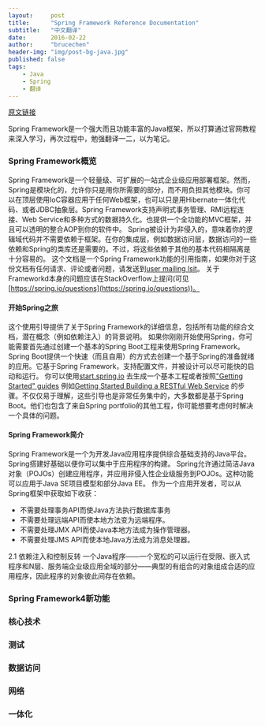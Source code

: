 ```yaml
---
layout:     post
title:      "Spring Framework Reference Documentation"
subtitle:   "中文翻译"
date:       2016-02-22
author:     "brucechen"
header-img: "img/post-bg-java.jpg"
published: false
tags:
    - Java
    - Spring
	- 翻译
---
```


[原文链接](http://docs.spring.io/spring/docs/4.3.0.BUILD-SNAPSHOT/spring-framework-reference/htmlsingle/)

Spring Framework是一个强大而且功能丰富的Java框架，所以打算通过官网教程来深入学习，再次过程中，勉强翻译一二，以为笔记。

### Spring Framework概览
Spring Framework是一个轻量级、可扩展的一站式企业级应用部署框架。然而，Spring是模块化的，允许你只是用你所需要的部分，而不用负担其他模块。你可以在顶层使用IoC容器应用于任何Web框架，也可以只是用Hibernate一体化代码、或者JDBC抽象层。Spring Framework支持声明式事务管理、RMI远程连接、Web Service和多种方式的数据持久化。也提供一个全功能的MVC框架，并且可以透明的整合AOP到你的软件中。
Spring被设计为非侵入的，意味着你的逻辑域代码并不需要依赖于框架。在你的集成层，例如数据访问层，数据访问的一些依赖和Spring的类库还是需要的。不过，将这些依赖于其他的基本代码相隔离是十分容易的。
这个文档是一个Spring Framework功能的引用指南，如果你对于这份文档有任何请求、评论或者问题，请发送到[user mailing lsit](https://groups.google.com/forum/#!forum/spring-framework-contrib)。
关于Frameworkd本身的问题应该在StackOverflow上提问(可见[https://spring.io/questions](https://spring.io/questions))。

#### 开始Spring之旅
这个使用引导提供了关于Spring Framework的详细信息，包括所有功能的综合文档，潜在概念（例如依赖注入）的背景说明。
如果你刚刚开始使用Spring，你可能需要首先通过创建一个基本的Spring Boot工程来使用Spring Framework。Spring Boot提供一个快速（而且自用）的方式去创建一个基于Spring的准备就绪的应用。它基于Spring Framework，支持配置文件，并被设计可以尽可能快的启动和运行。
你可以使用[start.spring.io](http://start.spring.io/) 去生成一个基本工程或者按照["Getting Started" guides](https://spring.io/guides) 例如[Getting Started Building a RESTful Web Service](https://spring.io/guides/gs/rest-service/) 的步骤。不仅仅易于理解，这些引导也是非常任务集中的，大多数都是基于Spring Boot。他们也包含了来自Spring portfolio的其他工程，你可能想要考虑何时解决一个具体的问题。

#### Spring Framework简介
Spring Framework是一个为开发Java应用程序提供综合基础支持的Java平台。Spring搭建好基础以便你可以集中于应用程序的构建。
Spring允许通过简洁Java对象（POJOs）创建应用程序，并应用非侵入性企业级服务到POJOs。这种功能可以应用于Java SE项目模型和部分Java EE。
作为一个应用开发者，可以从Spring框架中获取如下收获：

* 不需要处理事务API而使Java方法执行数据库事务
* 不需要处理远端API而使本地方法变为远端程序。
* 不需要处理JMX API而使Java本地方法成为操作管理器。
* 不需要处理JMS API而使本地Java方法成为消息处理器。

2.1 依赖注入和控制反转
一个Java程序——一个宽松的可以运行在受限、嵌入式程序和N层、服务端企业级应用全域的部分——典型的有组合的对象组成合适的应用程序，因此程序的对象彼此间存在依赖。


### Spring Framework4新功能

### 核心技术

### 测试

### 数据访问

### 网络

### 一体化
